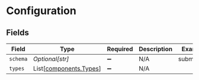 # Configuration


## Fields

| Field                                                  | Type                                                   | Required                                               | Description                                            | Example                                                |
| ------------------------------------------------------ | ------------------------------------------------------ | ------------------------------------------------------ | ------------------------------------------------------ | ------------------------------------------------------ |
| `schema`                                               | *Optional[str]*                                        | :heavy_minus_sign:                                     | N/A                                                    | submission                                             |
| `types`                                                | List[[components.Types](../../models/shared/types.md)] | :heavy_minus_sign:                                     | N/A                                                    |                                                        |